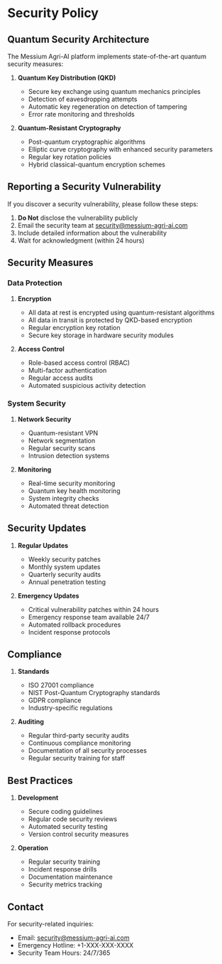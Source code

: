 # Security Policy

## Quantum Security Architecture

The Messium Agri-AI platform implements state-of-the-art quantum security measures:

1. **Quantum Key Distribution (QKD)**
   - Secure key exchange using quantum mechanics principles
   - Detection of eavesdropping attempts
   - Automatic key regeneration on detection of tampering
   - Error rate monitoring and thresholds

2. **Quantum-Resistant Cryptography**
   - Post-quantum cryptographic algorithms
   - Elliptic curve cryptography with enhanced security parameters
   - Regular key rotation policies
   - Hybrid classical-quantum encryption schemes

## Reporting a Security Vulnerability

If you discover a security vulnerability, please follow these steps:

1. **Do Not** disclose the vulnerability publicly
2. Email the security team at security@messium-agri-ai.com
3. Include detailed information about the vulnerability
4. Wait for acknowledgment (within 24 hours)

## Security Measures

### Data Protection

1. **Encryption**
   - All data at rest is encrypted using quantum-resistant algorithms
   - All data in transit is protected by QKD-based encryption
   - Regular encryption key rotation
   - Secure key storage in hardware security modules

2. **Access Control**
   - Role-based access control (RBAC)
   - Multi-factor authentication
   - Regular access audits
   - Automated suspicious activity detection

### System Security

1. **Network Security**
   - Quantum-resistant VPN
   - Network segmentation
   - Regular security scans
   - Intrusion detection systems

2. **Monitoring**
   - Real-time security monitoring
   - Quantum key health monitoring
   - System integrity checks
   - Automated threat detection

## Security Updates

1. **Regular Updates**
   - Weekly security patches
   - Monthly system updates
   - Quarterly security audits
   - Annual penetration testing

2. **Emergency Updates**
   - Critical vulnerability patches within 24 hours
   - Emergency response team available 24/7
   - Automated rollback procedures
   - Incident response protocols

## Compliance

1. **Standards**
   - ISO 27001 compliance
   - NIST Post-Quantum Cryptography standards
   - GDPR compliance
   - Industry-specific regulations

2. **Auditing**
   - Regular third-party security audits
   - Continuous compliance monitoring
   - Documentation of all security processes
   - Regular security training for staff

## Best Practices

1. **Development**
   - Secure coding guidelines
   - Regular code security reviews
   - Automated security testing
   - Version control security measures

2. **Operation**
   - Regular security training
   - Incident response drills
   - Documentation maintenance
   - Security metrics tracking

## Contact

For security-related inquiries:
- Email: security@messium-agri-ai.com
- Emergency Hotline: +1-XXX-XXX-XXXX
- Security Team Hours: 24/7/365
